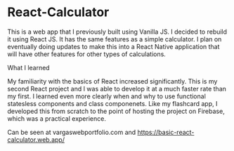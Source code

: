 # React-Calculator

This is a web app that I previously built using Vanilla JS. I decided to rebuild it using React JS. It has the same features as a simple calculator. 
I plan on eventually doing updates to make this into a React Native application that will have other features for other types of calculations.

What I learned 

My familiarity with the basics of React increased significantly. This is my second React project and I was able to develop it at a much faster rate than my first.
 I learned even more clearly when and why to use functional statesless components and class componenets. Like my flashcard app, I developed this from scratch to the point of hosting the project on Firebase, which was a practical experience.
 
 Can be seen at vargaswebportfolio.com and https://basic-react-calculator.web.app/
 
